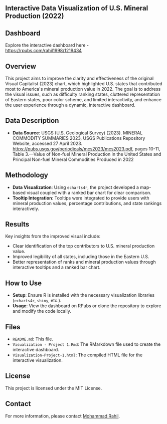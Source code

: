 ## **Interactive Data Visualization of U.S. Mineral Production (2022)**

## Dashboard  
Explore the interactive dashboard here -  
https://rpubs.com/rahil1998/1219434

## Overview  
This project aims to improve the clarity and effectiveness of the original Visual Capitalist (2023) chart, which highlighted U.S. states that contributed most to America's mineral production value in 2022. The goal is to address the visual issues, such as difficulty ranking states, cluttered representation of Eastern states, poor color scheme, and limited interactivity, and enhance the user experience through a dynamic, interactive dashboard.

## Data Description  
- **Data Source**: USGS (U.S. Geological Survey) (2023). MINERAL COMMODITY SUMMARIES 2023, USGS Publications Repository Website, accessed 27 April 2023. https://pubs.usgs.gov/periodicals/mcs2023/mcs2023.pdf, pages 10-11, Table 3.—Value of Non-fuel Mineral Production in the United States and Principal Non-fuel Mineral Commodities Produced in 2022

## Methodology  
- **Data Visualization**: Using `echarts4r`, the project developed a map-based visual coupled with a ranked bar chart for clear comparison. 
- **Tooltip Integration**: Tooltips were integrated to provide users with mineral production values, percentage contributions, and state rankings interactively.

## Results  
Key insights from the improved visual include:
- Clear identification of the top contributors to U.S. mineral production value.
- Improved legibility of all states, including those in the Eastern U.S.
- Better representation of ranks and mineral production values through interactive tooltips and a ranked bar chart.
  
## How to Use  
- **Setup**: Ensure R is installed with the necessary visualization libraries (`echarts4r`, `shiny`, etc.).
- **Usage**: View the dashboard on RPubs or clone the repository to explore and modify the code locally.

## Files  
- `README.md`: This file.
- `Visualization - Project 1.Rmd`: The RMarkdown file used to create the interactive dashboard.
- `Visualization-Project-1.html`: The compiled HTML file for the interactive visualization.

## License  
This project is licensed under the MIT License.

## Contact  
For more information, please contact [Mohammad Rahil](mailto:smrahil98@gmail.com).
